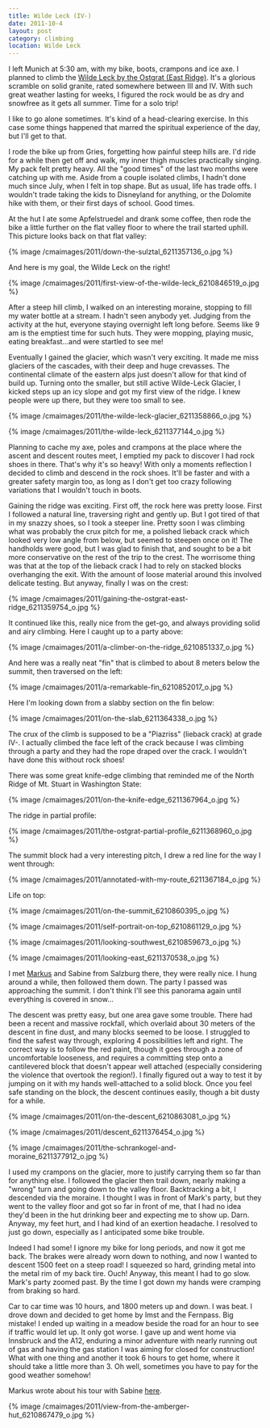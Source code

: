 ```yaml
---
title: Wilde Leck (IV-)
date: 2011-10-4
layout: post
category: climbing
location: Wilde Leck
---
```


I left Munich at 5:30 am, with my bike, boots, crampons and ice axe. I
planned to climb the [Wilde Leck by the Ostgrat (East Ridge)](https://www.bergsteigen.at/de/touren.aspx?ID=2350).
It's a glorious scramble on solid granite, rated somewhere between III
and IV. With such great weather lasting for weeks, I figured the rock would
be as dry and snowfree as it gets all summer. Time for a solo trip!
  
  
I like to go alone sometimes. It's kind of a head-clearing exercise. In
this case some things happened that marred the spiritual experience of
the day, but I'll get to that.
  
  
I rode the bike up from Gries, forgetting how painful steep hills are.
I'd ride for a while then get off and walk, my inner thigh muscles practically
singing. My pack felt pretty heavy. All the "good times" of the last two
months were catching up with me. Aside from a couple isolated climbs, I
hadn't done much since July, when I felt in top shape. But as usual, life
has trade offs. I wouldn't trade taking the kids to Disneyland for anything,
or the Dolomite hike with them, or their first days of school. Good times.
  
  
At the hut I ate some Apfelstruedel and drank some coffee, then rode the
bike a little further on the flat valley floor to where the trail started
uphill. This picture looks back on that flat valley:
  
  
{% image /cmaimages/2011/down-the-sulztal_6211357136_o.jpg %}
  
  
And here is my goal, the Wilde Leck on the right!
  
  
{% image /cmaimages/2011/first-view-of-the-wilde-leck_6210846519_o.jpg %}
  
  
After a steep hill climb, I walked on an interesting moraine, stopping
to fill my water bottle at a stream. I hadn't seen anybody yet. Judging
from the activity at the hut, everyone staying overnight left long before.
Seems like 9 am is the emptiest time for such huts. They were mopping,
playing music, eating breakfast...and were startled to see me!
  
  
Eventually I gained the glacier, which wasn't very exciting. It made me
miss glaciers of the cascades, with their deep and huge crevasses. The
continental climate of the eastern alps just doesn't allow for that kind
of build up. Turning onto the smaller, but still active Wilde-Leck Glacier,
I kicked steps up an icy slope and got my first view of the ridge. I knew
people were up there, but they were too small to see.
  
  
{% image /cmaimages/2011/the-wilde-leck-glacier_6211358866_o.jpg %}
  
{% image /cmaimages/2011/the-wilde-leck_6211377144_o.jpg %}
  
  
Planning to cache my axe, poles and crampons at the place where the ascent
and descent routes meet, I emptied my pack to discover I had rock shoes
in there. That's why it's so heavy! With only a moments reflection I decided
to climb and descend in the rock shoes. It'll be faster and with a greater
safety margin too, as long as I don't get too crazy following variations
that I wouldn't touch in boots.
  
  
Gaining the ridge was exciting. First off, the rock here was pretty loose.
First I followed a natural line, traversing right and gently up. But I
got tired of that in my snazzy shoes, so I took a steeper line. Pretty
soon I was climbing what was probably the crux pitch for me, a polished
lieback crack which looked very low angle from below, but seemed to steepen
once on it! The handholds were good, but I was glad to finish that, and
sought to be a bit more conservative on the rest of the trip to the crest.
The worrisome thing was that at the top of the lieback crack I had to rely
on stacked blocks overhanging the exit. With the amount of loose material
around this involved delicate testing. But anyway, finally I was on the
crest:
  
  
{% image /cmaimages/2011/gaining-the-ostgrat-east-ridge_6211359754_o.jpg %}
  
  
It continued like this, really nice from the get-go, and always providing
solid and airy climbing. Here I caught up to a party above:
  
{% image /cmaimages/2011/a-climber-on-the-ridge_6210851337_o.jpg %}
  
  
And here was a really neat "fin" that is climbed to about 8 meters below
the summit, then traversed on the left:
  
  
{% image /cmaimages/2011/a-remarkable-fin_6210852017_o.jpg %}
  
  
Here I'm looking down from a slabby section on the fin below:
  
{% image /cmaimages/2011/on-the-slab_6211364338_o.jpg %}
  
  
The crux of the climb is supposed to be a "Piazriss" (lieback crack) at
grade IV-. I actually climbed the face left of the crack because I was
climbing through a party and they had the rope draped over the crack. I
wouldn't have done this without rock shoes!
  
  
There was some great knife-edge climbing that reminded me of the North
Ridge of Mt. Stuart in Washington State:
  
  
{% image /cmaimages/2011/on-the-knife-edge_6211367964_o.jpg %}
  
  
The ridge in partial profile:
  
  
{% image /cmaimages/2011/the-ostgrat-partial-profile_6211368960_o.jpg %}
  
  
The summit block had a very interesting pitch, I drew a red line for the
way I went through:
  
  
{% image /cmaimages/2011/annotated-with-my-route_6211367184_o.jpg %}
  
  
Life on top:
  
{% image /cmaimages/2011/on-the-summit_6210860395_o.jpg %}
  
{% image /cmaimages/2011/self-portrait-on-top_6210861129_o.jpg %}
  
{% image /cmaimages/2011/looking-southwest_6210859673_o.jpg %}
  
{% image /cmaimages/2011/looking-east_6211370538_o.jpg %}
  
  
I met [Markus](https://draussen-unterwegs.de/) and Sabine from
Salzburg there, they were really nice. I hung around a while, then followed
them down. The party I passed was approaching the summit. I don't think
I'll see this panorama again until everything is covered in snow...
  
  
The descent was pretty easy, but one area gave some trouble. There had
been a recent and massive rockfall, which overlaid about 30 meters of the
descent in fine dust, and many blocks seemed to be loose. I struggled to
find the safest way through, exploring 4 possibilities left and right.
The correct way is to follow the red paint, though it goes through a zone
of uncomfortable looseness, and requires a committing step onto a cantilevered
block that doesn't appear well attached (especially considering the violence
that overtook the region!). I finally figured out a way to test it by jumping
on it with my hands well-attached to a solid block. Once you feel safe
standing on the block, the descent continues easily, though a bit dusty
for a while.
  
  
{% image /cmaimages/2011/on-the-descent_6210863081_o.jpg %}
  
{% image /cmaimages/2011/descent_6211376454_o.jpg %}
  
{% image /cmaimages/2011/the-schrankogel-and-moraine_6211377912_o.jpg %}
  
  
I used my crampons on the glacier, more to justify carrying them so far
than for anything else. I followed the glacier then trail down, nearly
making a "wrong" turn and going down to the valley floor. Backtracking
a bit, I descended via the moraine. I thought I was in front of Mark's
party, but they went to the valley floor and got so far in front of me,
that I had no idea they'd been in the hut drinking beer and expecting me
to show up. Darn. Anyway, my feet hurt, and I had kind of an exertion headache.
I resolved to just go down, especially as I anticipated some bike trouble.
  
  
Indeed I had some! I ignore my bike for long periods, and now it got me
back. The brakes were already worn down to nothing, and now I wanted to
descent 1500 feet on a steep road! I squeezed so hard, grinding metal into
the metal rim of my back tire. Ouch! Anyway, this meant I had to go slow.
Mark's party zoomed past. By the time I got down my hands were cramping
from braking so hard.
  
  
Car to car time was 10 hours, and 1800 meters up and down. I was beat.
I drove down and decided to get home by Imst and the Fernpass. Big mistake!
I ended up waiting in a meadow beside the road for an hour to see if traffic
would let up. It only got worse. I gave up and went home via Innsbruck
and the A12, enduring a minor adventure with nearly running out of gas
and having the gas station I was aiming for closed for construction! What
with one thing and another it took 6 hours to get home, where it should
take a little more than 3\. Oh well, sometimes you have to pay for the good
weather somehow!
  
  
Markus wrote about his tour with Sabine [here](https://www.draussen-unterwegs.de/Tourenblog/2011/Wildeleck/html/01.htm).
  
{% image /cmaimages/2011/view-from-the-amberger-hut_6210867479_o.jpg %}
  
